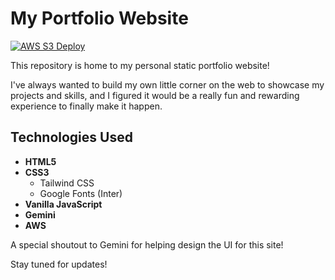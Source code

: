# My Portfolio Website

[![AWS S3 Deploy](https://github.com/mseng10/portfolio/actions/workflows/deploy.yml/badge.svg)](https://github.com/mseng10/portfolio/actions/workflows/deploy.yml)

This repository is home to my personal static portfolio website!

I've always wanted to build my own little corner on the web to showcase my projects and skills, and I figured it would be a really fun and rewarding experience to finally make it happen.

## Technologies Used

-   **HTML5**
-   **CSS3**
    -   Tailwind CSS
    -   Google Fonts (Inter)
-   **Vanilla JavaScript**
-   **Gemini**
-   **AWS**


A special shoutout to Gemini for helping design the UI for this site!

Stay tuned for updates!